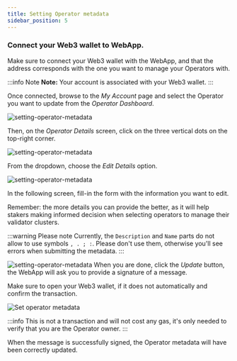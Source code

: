 ```yaml
---
title: Setting Operator metadata
sidebar_position: 5
---
```


### Connect your Web3 wallet to WebApp.

Make sure to connect your Web3 wallet with the WebApp, and that the address corresponds with the one you want to manage your Operators with.

:::info Note
**Note:** Your account is associated with your Web3 wallet.
:::

Once connected, browse to the _My Account_ page and select the Operator you want to update from the _Operator Dashboard_.

![setting-operator-metadata](/img/set-operator-metadata-1.avif)

Then, on the _Operator Details_ screen, click on the three vertical dots on the top-right corner.

![setting-operator-metadata](/img/set-operator-metadata-2.avif)

From the dropdown, choose the _Edit Details_ option.

![setting-operator-metadata](/img/set-operator-metadata-3.avif)

In the following screen, fill-in the form with the information you want to edit.

Remember: the more details you can provide the better, as it will help stakers making informed decision when selecting operators to manage their validator clusters.

:::warning Please note
Currently, the `Description` and `Name` parts do not allow to use symbols `, . ; :`. Please don't use them, otherwise you'll see errors when submitting the metadata.
:::

![setting-operator-metadata](/img/set-operator-metadata-4.avif)
When you are done, click the _Update_ button, the WebApp will ask you to provide a signature of a message.

Make sure to open your Web3 wallet, if it does not automatically and confirm the transaction.

<div style={{ display: 'flex', justifyContent: 'center' }}>
  <img 
    src="/img/set-operator-metadata-5.png" 
    alt="Set operator metadata" 
    style={{ width: '50%', maxWidth: '500px' }}
  />
</div>

:::info
This is not a transaction and will not cost any gas, it's only needed to verify that you are the Operator owner.
:::

When the message is successfully signed, the Operator metadata will have been correctly updated.
